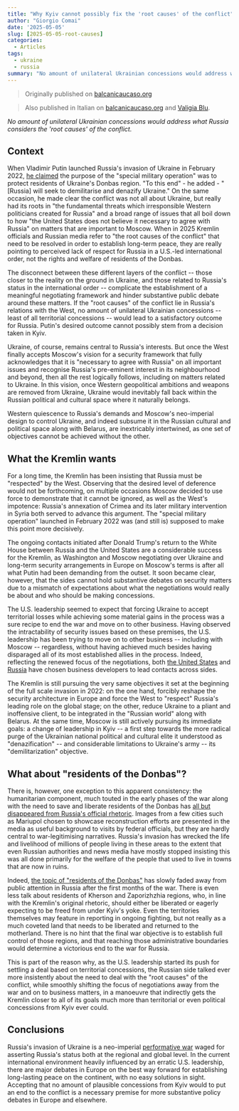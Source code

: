 ```yaml
---
title: "Why Kyiv cannot possibly fix the 'root causes' of the conflict"
author: "Giorgio Comai"
date: '2025-05-05'
slug: [2025-05-05-root-causes]
categories:
  - Articles
tags:
  - ukraine
  - russia
summary: "No amount of unilateral Ukrainian concessions would address what Russia considers the 'root causes' of the conflict."
---
```


> Originally published on [balcanicaucaso.org](https://www.balcanicaucaso.org/eng/Areas/Ukraine/Why-Kyiv-cannot-possibly-fix-the-root-causes-of-the-conflict-237613)

> Also published in Italian on [balcanicaucaso.org](https://www.balcanicaucaso.org/aree/Ucraina/Perche-Kyiv-non-puo-risolvere-le-radici-del-conflitto-237613) and [Valigia Blu](https://www.valigiablu.it/invasione-ucraina-radici-conflitto-kyiv/).

*No amount of unilateral Ukrainian concessions would address what Russia considers the 'root causes' of the conflict.*


## Context

When Vladimir Putin launched Russia's invasion of Ukraine in February 2022, [he claimed](http://en.kremlin.ru/events/president/news/67843) the purpose of the "special military operation" was to protect residents of Ukraine's Donbas region. "To this end" - he added - "[Russia] will seek to demilitarise and denazify Ukraine." On the same occasion, he made clear the conflict was not all about Ukraine, but really had its roots in "the fundamental threats which irresponsible Western politicians created for Russia" and a broad range of issues that all boil down to how "the United States does not believe it necessary to agree with Russia" on matters that are important to Moscow. When in 2025 Kremlin officials and Russian media refer to "the root causes of the conflict" that need to be resolved in order to establish long-term peace, they are really pointing to perceived lack of respect for Russia in a U.S.-led international order, not the rights and welfare of residents of the Donbas. 

The disconnect between these different layers of the conflict -- those closer to the reality on the ground in Ukraine, and those related to Russia's status in the international order -- complicate the establishment of a meaningful negotiating framework and hinder substantive public debate around these matters. If the "root causes" of the conflict lie in Russia's relations with the West, no amount of unilateral Ukrainian concessions -- least of all territorial concessions -- would lead to a satisfactory outcome for Russia. Putin's desired outcome cannot possibly stem from a decision taken in Kyiv.

Ukraine, of course, remains central to Russia's interests. But once the West finally accepts Moscow's vision for a security framework that fully acknowledges that it is "necessary to agree with Russia" on all important issues and recognise Russia's pre-eminent interest in its neighbourhood and beyond, then all the rest logically follows, including on matters related to Ukraine. In this vision, once Western geopolitical ambitions and weapons are removed from Ukraine, Ukraine would inevitably fall back within the Russian political and cultural space where it naturally belongs.

Western quiescence to Russia's demands and Moscow's neo-imperial design to control Ukraine, and indeed subsume it in the Russian cultural and political space along with Belarus, are inextricably intertwined, as one set of objectives cannot be achieved without the other. 

## What the Kremlin wants

For a long time, the Kremlin has been insisting that Russia must be "respected" by the West. Observing that the desired level of deference would not be forthcoming, on multiple occasions Moscow decided to use force to demonstrate that it cannot be ignored, as well as the West's impotence: Russia's annexation of Crimea and its later military intervention in Syria both served to advance this argument. The "special military operation" launched in February 2022 was (and still is) supposed to make this point more decisively.

The ongoing contacts initiated after Donald Trump's return to the White House between Russia and the United States are a considerable success for the Kremlin, as Washington and Moscow negotiating over Ukraine and long-term security arrangements in Europe on Moscow's terms is after all what Putin had been demanding from the outset. It soon became clear, however, that the sides cannot hold substantive debates on security matters due to a mismatch of expectations about what the negotiations would really be about and who should be making concessions. 

The U.S. leadership seemed to expect that forcing Ukraine to accept territorial losses while achieving some material gains in the process was a sure recipe to end the war and move on to other business. Having observed the intractability of security issues based on these premises, the U.S. leadership has been trying to move on to other business -- including with Moscow -- regardless, without having achieved much besides having disparaged all of its most established allies in the process. Indeed, reflecting the renewed focus of the negotiations, both [the United States](https://www.bbc.co.uk/sounds/play/m0029q9g) and [Russia](https://www.bbc.com/russian/podcasts/p076qqzl/p0l2xhrx) have chosen business developers to lead contacts across sides.


The Kremlin is still pursuing the very same objectives it set at the beginning of the full scale invasion in 2022: on the one hand, forcibly reshape the security architecture in Europe and force the West to "respect" Russia's leading role on the global stage; on the other, reduce Ukraine to a pliant and inoffensive client, to be integrated in the "Russian world" along with Belarus. At the same time, Moscow is still actively pursuing its immediate goals: a change of leadership in Kyiv -- a first step towards the more radical purge of the Ukrainian national political and cultural elite it understood as "denazification" -- and considerable limitations to Ukraine's army -- its "demilitarization" objective. 

## What about "residents of the Donbas"?

There is, however, one exception to this apparent consistency: the humanitarian component, much touted in the early phases of the war along with the need to save and liberate residents of the Donbas has [all but disappeared from Russia's official rhetoric](https://tadadit.xyz/posts/2025-05-donbas-residents-root-causes/). Images from a few cities such as Mariupol chosen to showcase reconstruction efforts are presented in the media as useful background to visits by federal officials, but they are hardly central to war-legitimising narratives. Russia's invasion has wrecked the life and livelihood of millions of people living in these areas to the extent that even Russian authorities and news media have mostly stopped insisting this was all done primarily for the welfare of the people that used to live in towns that are now in ruins.

Indeed, [the topic of "residents of the Donbas"](https://tadadit.xyz/posts/2025-05-donbas-residents-root-causes/) has slowly faded away from public attention in Russia after the first months of the war. There is even less talk about residents of Kherson and Zaporizhzhia regions, who, in line with the Kremlin's original rhetoric, should either be liberated or eagerly expecting to be freed from under Kyiv's yoke. Even the territories themselves may feature in reporting in ongoing fighting, but not really as a much coveted land that needs to be liberated and returned to the motherland. There is no hint that the final war objective is to establish full control of those regions, and that reaching those administrative boundaries would determine a victorious end to the war for Russia. 

This is part of the reason why, as the U.S. leadership started its push for settling a deal based on territorial concessions, the Russian side talked ever more insistently about the need to deal with the "root causes" of the conflict, while smoothly shifting the focus of negotiations away from the war and on to business matters, in a manoeuvre that indirectly gets the Kremlin closer to all of its goals much more than territorial or even political concessions from Kyiv ever could. 


## Conclusions

Russia's invasion of Ukraine is a neo-imperial [performative war](https://doi.org/10.1080/09636412.2019.1551567) waged for asserting Russia's status both at the regional and global level. In the current international environment heavily influenced by an erratic U.S. leadership, there are major debates in Europe on the best way forward for establishing long-lasting peace on the continent, with no easy solutions in sight. Accepting that no amount of plausible concessions from Kyiv would to put an end to the conflict is a necessary premise for more substantive policy debates in Europe and elsewhere. 


